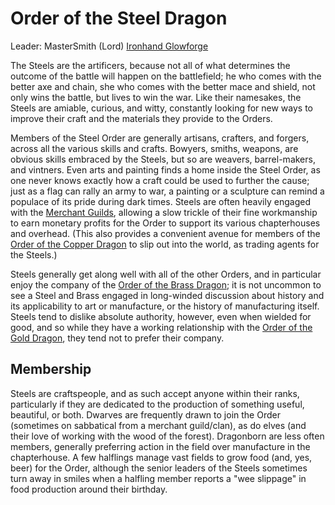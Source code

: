 # Order of the Steel Dragon
Leader: MasterSmith (Lord) [Ironhand Glowforge](/People/IronhandGlowforge.md)

The Steels are the artificers, because not all of what determines the outcome of the battle will happen on the battlefield; he who comes with the better axe and chain, she who comes with the better mace and shield, not only wins the battle, but lives to win the war. Like their namesakes, the Steels are amiable, curious, and witty, constantly looking for new ways to improve their craft and the materials they provide to the Orders. 
 
Members of the Steel Order are generally artisans, crafters, and forgers, across all the various skills and crafts. Bowyers, smiths, weapons, are obvious skills embraced by the Steels, but so are weavers, barrel-makers, and vintners. Even arts and painting finds a home inside the Steel Order, as one never knows exactly how a craft could be used to further the cause; just as a flag can rally an army to war, a painting or a sculpture can remind a populace of its pride during dark times. Steels are often heavily engaged with the [Merchant Guilds](../MerchantGuilds/Overview.md), allowing a slow trickle of their fine workmanship to earn monetary profits for the Order to support its various chapterhouses and overhead. (This also provides a convenient avenue for members of the [Order of the Copper Dragon](Copper.md) to slip out into the world, as trading agents for the Steels.)
 
Steels generally get along well with all of the other Orders, and in particular enjoy the company of the [Order of the Brass Dragon](Brass.md); it is not uncommon to see a Steel and Brass engaged in long-winded discussion about history and its applicability to art or manufacture, or the history of manufacturing itself. Steels tend to dislike absolute authority, however, even when wielded for good, and so while they have a working relationship with the [Order of the Gold Dragon](Gold.md), they tend not to prefer their company.

## Membership
Steels are craftspeople, and as such accept anyone within their ranks, particularly if they are dedicated to the production of something useful, beautiful, or both. Dwarves are frequently drawn to join the Order (sometimes on sabbatical from a merchant guild/clan), as do elves (and their love of working with the wood of the forest). Dragonborn are less often members, generally preferring action in the field over manufacture in the chapterhouse. A few halflings manage vast fields to grow food (and, yes, beer) for the Order, although the senior leaders of the Steels sometimes turn away in smiles when a halfling member reports a "wee slippage" in food production around their birthday.

